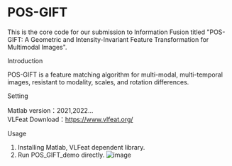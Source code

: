 # POS-GIFT
This is the core code for our submission to Information Fusion titled "POS-GIFT: A Geometric and Intensity-Invariant Feature Transformation for Multimodal Images".

Introduction   

  POS-GIFT is a feature matching algorithm for multi-modal, multi-temporal images, resistant to modality, scales, and rotation differences.
  
Setting

  Matlab version：2021,2022...  
  VLFeat Download：https://www.vlfeat.org/  
  
Usage

  1. Installing Matlab, VLFeat dependent library.
  2. Run POS_GIFT_demo directly.
![image](res.png)

